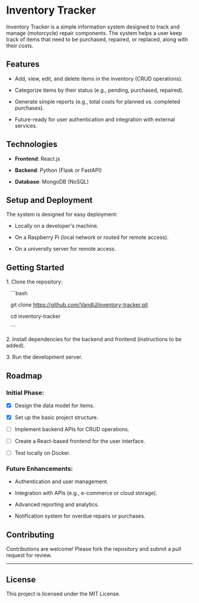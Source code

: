 # Inventory Tracker

Inventory Tracker is a simple information system designed to track and manage (motorcycle) repair components. The system helps a user keep track of items that need to be purchased, repaired, or replaced, along with their costs.

## Features

- Add, view, edit, and delete items in the inventory (CRUD operations).

- Categorize items by their status (e.g., pending, purchased, repaired).

- Generate simple reports (e.g., total costs for planned vs. completed purchases).

- Future-ready for user authentication and integration with external services.

## Technologies

- **Frontend**: React.js

- **Backend**: Python (Flask or FastAPI)

- **Database**: MongoDB (NoSQL)

## Setup and Deployment

The system is designed for easy deployment:

- Locally on a developer's machine.

- On a Raspberry Pi (local network or routed for remote access).

- On a university server for remote access.

## Getting Started

1\. Clone the repository:

   ```bash

   git clone https://github.com/VandlJ/inventory-tracker.git

   cd inventory-tracker

   ```

2\. Install dependencies for the backend and frontend (instructions to be added).

3\. Run the development server.

## Roadmap

### Initial Phase:

- [x] Design the data model for items.

- [x] Set up the basic project structure.

- [ ] Implement backend APIs for CRUD operations.

- [ ] Create a React-based frontend for the user interface.

- [ ] Test locally on Docker.

### Future Enhancements:

- Authentication and user management.

- Integration with APIs (e.g., e-commerce or cloud storage).

- Advanced reporting and analytics.

- Notification system for overdue repairs or purchases.

## Contributing

Contributions are welcome! Please fork the repository and submit a pull request for review.

---

## License

This project is licensed under the MIT License.